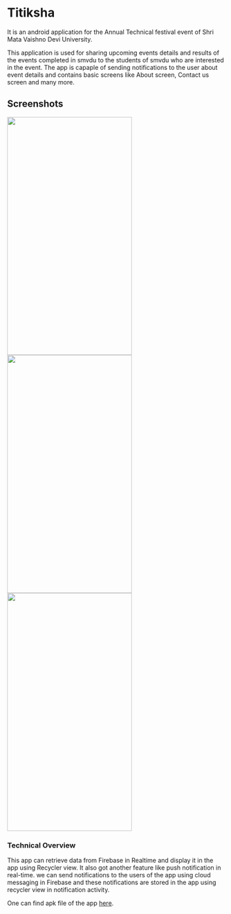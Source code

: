 # Titiksha
It is an android application for the Annual Technical festival event of Shri Mata Vaishno Devi University.

This application is used for sharing upcoming events details and results of the events completed in smvdu
to the students of smvdu who are interested in the event. The app is capaple of sending notifications to the user about event details and contains
basic screens like About screen, Contact us screen and many more.

## Screenshots

<p>
  <img src="https://user-images.githubusercontent.com/30550059/55263425-f590f280-5296-11e9-9db4-b89dc1b78d45.jpg" width="288" height="550" />
  <img src="https://user-images.githubusercontent.com/30550059/55263427-f590f280-5296-11e9-9daf-2a346455b943.jpg" width="288" height="550" /> 
  <img src="https://user-images.githubusercontent.com/30550059/55263428-f6298900-5296-11e9-8293-654617e1655c.jpg" width="288" height="550" />
</p>

### Technical Overview
This app can retrieve data from Firebase in Realtime and display it in the app using Recycler view. 
It also got another feature like push notification in real-time.
we can send notifications to the users of the app using cloud
messaging in Firebase and these notifications are stored in the app using recycler
view in notification activity.

One can find apk file of the app <a href='https://drive.google.com/file/d/1D7RtpntBh4kuFa7J_E8cinzWrkgZ9Wbv/view'>here</a>.
